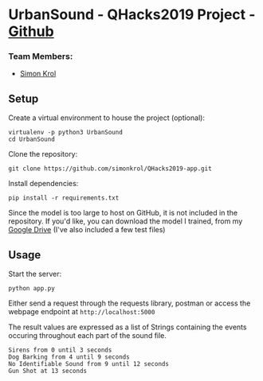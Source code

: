 # UrbanSound - QHacks2019 Project - [Github](https://github.com/simonkrol/QHacks2019-app)

### Team Members:
- [Simon Krol](https://github.com/simonkrol)

## Setup
Create a virtual environment to house the project (optional):
```
virtualenv -p python3 UrbanSound
cd UrbanSound
```
Clone the repository:
```
git clone https://github.com/simonkrol/QHacks2019-app.git
```
Install dependencies:
```
pip install -r requirements.txt
```
Since the model is too large to host on GitHub, it is not included in the repository. If you'd like, you can download the model I trained, from my [Google Drive](https://drive.google.com/open?id=1z7WXMsFGwOoIOmkicSlqo5g5qnyq06ft) (I've also included a few test files)

## Usage
Start the server:
```
python app.py
```
Either send a request through the requests library, postman or access the webpage endpoint at `http://localhost:5000`

The result values are expressed as a list of Strings containing the events occuring throughout each part of the sound file.
```
Sirens from 0 until 3 seconds
Dog Barking from 4 until 9 seconds
No Identifiable Sound from 9 until 12 seconds
Gun Shot at 13 seconds
```
